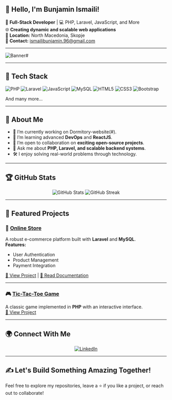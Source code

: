 ## **👋 Hello, I'm Bunjamin Ismaili!**

🚀 **Full-Stack Developer** | 💻 PHP, Laravel, JavaScript, and More  
🌐 **Creating dynamic and scalable web applications**  
📍 **Location:** North Macedonia, Skopje  
📧 **Contact:** ismailibunjamin.96@gmail.com  

---

![Banner](https://github.com/user-attachments/assets/647de074-db0c-4647-b5dc-d72d3059558c)#

---

## 🔧 **Tech Stack**

![PHP](https://img.shields.io/badge/PHP-777BB4?style=for-the-badge&logo=php&logoColor=white)
![Laravel](https://img.shields.io/badge/Laravel-FF2D20?style=for-the-badge&logo=laravel&logoColor=white)
![JavaScript](https://img.shields.io/badge/JavaScript-F7DF1E?style=for-the-badge&logo=javascript&logoColor=black)
![MySQL](https://img.shields.io/badge/MySQL-4479A1?style=for-the-badge&logo=mysql&logoColor=white)
![HTML5](https://img.shields.io/badge/HTML5-E34F26?style=for-the-badge&logo=html5&logoColor=white)
![CSS3](https://img.shields.io/badge/CSS3-1572B6?style=for-the-badge&logo=css3&logoColor=white)
![Bootstrap](https://img.shields.io/badge/Bootstrap-7952B3?style=for-the-badge&logo=bootstrap&logoColor=white)

And many more...

---

## 🌟 **About Me**

- 🔭 I’m currently working on Dormitory-website(#).
- 🌱 I’m learning advanced **DevOps** and **ReactJS**.
- 👯 I’m open to collaboration on **exciting open-source projects**.
- 💬 Ask me about **PHP, Laravel, and scalable backend systems**.
- 🛠️ I enjoy solving real-world problems through technology.

---

## 🏆 **GitHub Stats**

<p align="center">
  <img src="https://github-readme-stats.vercel.app/api?username=YourGitHubUsername&show_icons=true&theme=radical" alt="GitHub Stats" />
  <img src="https://github-readme-streak-stats.herokuapp.com/?user=YourGitHubUsername&theme=radical" alt="GitHub Streak" />
</p>

---

## 📂 **Featured Projects**

### 🛒 [Online Store](#)
A robust e-commerce platform built with **Laravel** and **MySQL**.  
**Features:**  
- User Authentication
- Product Management
- Payment Integration  

[🔗 View Project](#) | [📄 Read Documentation](#)

---

### 🎮 [Tic-Tac-Toe Game](#)
A classic game implemented in **PHP** with an interactive interface.  
[🔗 View Project](#)

---

## 🌍 **Connect With Me**

<p align="center">
  <a href="https://www.linkedin.com/in/bunjaminismaili/" target="_blank">
    <img src="https://img.shields.io/badge/LinkedIn-0077B5?style=for-the-badge&logo=linkedin&logoColor=white" alt="LinkedIn" />
  </a>
</p>

---

## ✍️ **Let's Build Something Amazing Together!**
Feel free to explore my repositories, leave a ⭐ if you like a project, or reach out to collaborate!
